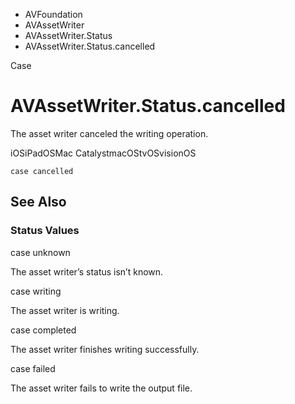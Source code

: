 

- AVFoundation
- AVAssetWriter
- AVAssetWriter.Status
-  AVAssetWriter.Status.cancelled 

Case

# AVAssetWriter.Status.cancelled

The asset writer canceled the writing operation.

iOSiPadOSMac CatalystmacOStvOSvisionOS

``` source
case cancelled
```

## See Also

### Status Values

case unknown

The asset writer’s status isn’t known.

case writing

The asset writer is writing.

case completed

The asset writer finishes writing successfully.

case failed

The asset writer fails to write the output file.

